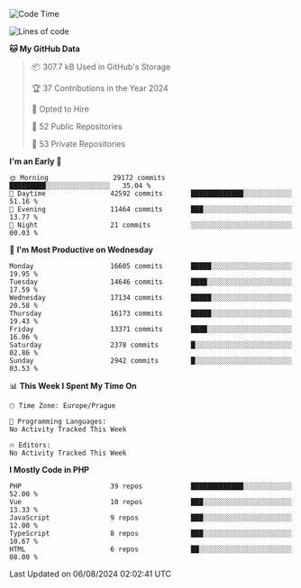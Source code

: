 <!--START_SECTION:waka-->
![Code Time](http://img.shields.io/badge/Code%20Time-1%2C583%20hrs%2058%20mins-blue)

![Lines of code](https://img.shields.io/badge/From%20Hello%20World%20I%27ve%20Written-26.3%20million%20lines%20of%20code-blue)

**🐱 My GitHub Data** 

> 📦 307.7 kB Used in GitHub's Storage 
 > 
> 🏆 37 Contributions in the Year 2024
 > 
> 💼 Opted to Hire
 > 
> 📜 52 Public Repositories 
 > 
> 🔑 53 Private Repositories 
 > 
**I'm an Early 🐤** 

```text
🌞 Morning                29172 commits       █████████░░░░░░░░░░░░░░░░   35.04 % 
🌆 Daytime                42592 commits       █████████████░░░░░░░░░░░░   51.16 % 
🌃 Evening                11464 commits       ███░░░░░░░░░░░░░░░░░░░░░░   13.77 % 
🌙 Night                  21 commits          ░░░░░░░░░░░░░░░░░░░░░░░░░   00.03 % 
```
📅 **I'm Most Productive on Wednesday** 

```text
Monday                   16605 commits       █████░░░░░░░░░░░░░░░░░░░░   19.95 % 
Tuesday                  14646 commits       ████░░░░░░░░░░░░░░░░░░░░░   17.59 % 
Wednesday                17134 commits       █████░░░░░░░░░░░░░░░░░░░░   20.58 % 
Thursday                 16173 commits       █████░░░░░░░░░░░░░░░░░░░░   19.43 % 
Friday                   13371 commits       ████░░░░░░░░░░░░░░░░░░░░░   16.06 % 
Saturday                 2378 commits        █░░░░░░░░░░░░░░░░░░░░░░░░   02.86 % 
Sunday                   2942 commits        █░░░░░░░░░░░░░░░░░░░░░░░░   03.53 % 
```


📊 **This Week I Spent My Time On** 

```text
🕑︎ Time Zone: Europe/Prague

💬 Programming Languages: 
No Activity Tracked This Week

🔥 Editors: 
No Activity Tracked This Week
```

**I Mostly Code in PHP** 

```text
PHP                      39 repos            █████████████░░░░░░░░░░░░   52.00 % 
Vue                      10 repos            ███░░░░░░░░░░░░░░░░░░░░░░   13.33 % 
JavaScript               9 repos             ███░░░░░░░░░░░░░░░░░░░░░░   12.00 % 
TypeScript               8 repos             ███░░░░░░░░░░░░░░░░░░░░░░   10.67 % 
HTML                     6 repos             ██░░░░░░░░░░░░░░░░░░░░░░░   08.00 % 
```




 Last Updated on 06/08/2024 02:02:41 UTC
<!--END_SECTION:waka-->
<!--
**AlexKratky/AlexKratky** is a ✨ _special_ ✨ repository because its `README.md` (this file) appears on your GitHub profile.

Here are some ideas to get you started:

- 🔭 I’m currently working on ...
- 🌱 I’m currently learning ...
- 👯 I’m looking to collaborate on ...
- 🤔 I’m looking for help with ...
- 💬 Ask me about ...
- 📫 How to reach me: ...
- 😄 Pronouns: ...
- ⚡ Fun fact: ...
-->
